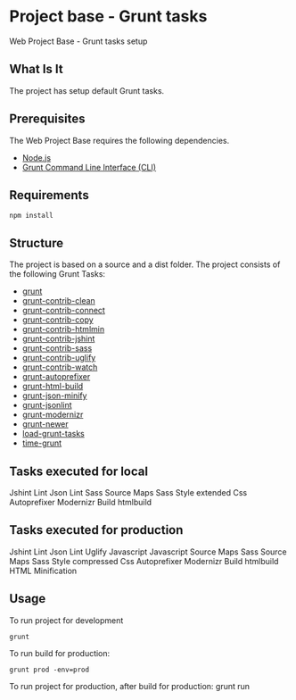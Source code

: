 Project base - Grunt tasks
================

Web Project Base - Grunt tasks setup

What Is It
----------
The project has setup default Grunt tasks.

Prerequisites
-------------
The Web Project Base requires the following dependencies.

* [Node.js](http://nodejs.org/download/)
* [Grunt Command Line Interface (CLI)](https://github.com/gruntjs/grunt-cli)

Requirements
-------------
    npm install

Structure
---------
The project is based on a source and a dist folder.
The project consists of the following Grunt Tasks:

* [grunt](https://github.com/gruntjs/grunt)
* [grunt-contrib-clean](https://github.com/gruntjs/grunt-contrib-clean)
* [grunt-contrib-connect](https://github.com/gruntjs/grunt-contrib-connect)
* [grunt-contrib-copy](https://github.com/gruntjs/grunt-contrib-copy)
* [grunt-contrib-htmlmin](https://github.com/poppinlp/grunt-htmlmin)
* [grunt-contrib-jshint](https://github.com/gruntjs/grunt-contrib-jshint)
* [grunt-contrib-sass](https://github.com/gruntjs/grunt-contrib-sass)
* [grunt-contrib-uglify](https://github.com/gruntjs/grunt-contrib-uglify)
* [grunt-contrib-watch](https://github.com/gruntjs/grunt-contrib-watch)
* [grunt-autoprefixer](https://github.com/nDmitry/grunt-autoprefixer)
* [grunt-html-build](https://github.com/spatools/grunt-html-build)
* [grunt-json-minify](https://github.com/werk85/grunt-json-minify)
* [grunt-jsonlint](https://github.com/brandonramirez/grunt-jsonlint)
* [grunt-modernizr](https://github.com/Modernizr/grunt-modernizr)
* [grunt-newer](https://github.com/tschaub/grunt-newer)
* [load-grunt-tasks](https://github.com/sindresorhus/time-grunt)
* [time-grunt](https://github.com/sindresorhus/time-grunt)

Tasks executed for local
---------
Jshint Lint
Json Lint
Sass Source Maps
Sass Style extended
Css Autoprefixer
Modernizr Build
htmlbuild

Tasks executed for production
---------
Jshint Lint
Json Lint
Uglify Javascript
Javascript Source Maps
Sass Source Maps
Sass Style compressed
Css Autoprefixer
Modernizr Build
htmlbuild
HTML Minification

Usage
------------
To run project for development

    grunt

To run build for production:

    grunt prod -env=prod

To run project for production, after build for production:
    grunt run
